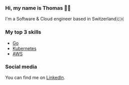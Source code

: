 ### Hi, my name is Thomas 👋🏻

I'm a Software & Cloud engineer based in Switzerland🇨🇭

### My top 3 skills
* [Go](https://go.dev/)
* [Kubernetes](https://kubernetes.io/)
* [AWS](https://aws.amazon.com/)

### Social media
You can find me on [LinkedIn](https://www.linkedin.com/in/thomas-gosteli-776b0a299/).
